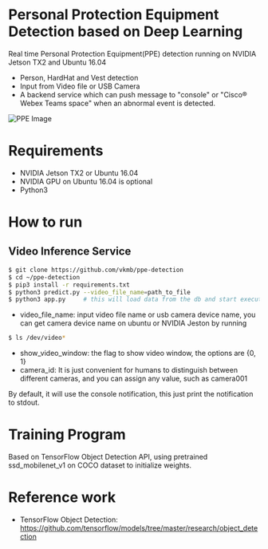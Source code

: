 # Personal Protection Equipment Detection based on Deep Learning

Real time Personal Protection Equipment(PPE) detection running on NVIDIA Jetson TX2 and Ubuntu 16.04

  - Person, HardHat and Vest detection
  - Input from Video file or USB Camera
  - A backend service which can push message to "console" or "Cisco® Webex Teams space" when an abnormal event is detected.

![PPE Image](data/ppe.jpg)

# Requirements
  - NVIDIA Jetson TX2 or Ubuntu 16.04
  - NVIDIA GPU on Ubuntu 16.04 is optional
  - Python3

# How to run

## Video Inference Service

```sh
$ git clone https://github.com/vkmb/ppe-detection
$ cd ~/ppe-detection
$ pip3 install -r requirements.txt
$ python3 predict.py --video_file_name=path_to_file
$ python3 app.py     # this will load data from the db and start executing
```
* video_file_name: input video file name or usb camera device name, you can get camera device name on ubuntu or NVIDIA Jeston by running
```sh
$ ls /dev/video* 
```
* show_video_window: the flag to show video window, the options are {0, 1}
* camera_id: It is just convenient for humans to distinguish between different cameras, and you can assign any value, such as camera001


By default, it will use the console notification, this just print the notification to stdout.

# Training Program
Based on TensorFlow Object Detection API, using pretrained ssd_mobilenet_v1 on COCO dataset to initialize weights.

# Reference work
* TensorFlow Object Detection: https://github.com/tensorflow/models/tree/master/research/object_detection
